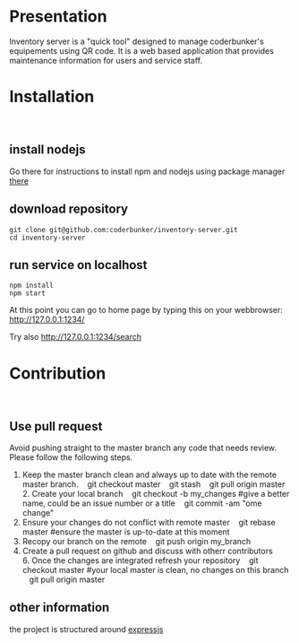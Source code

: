 # Presentation

Inventory server is a "quick tool" designed to manage coderbunker's equipements using QR code.
It is a web based application that provides maintenance information for users and service staff.

# Installation
 
## install nodejs
Go there for instructions to install npm and nodejs using package manager [there](https://nodejs.org/en/download/package-manager/)


## download repository
    git clone git@github.com:coderbunker/inventory-server.git
    cd inventory-server

## run service on localhost
    npm install
    npm start 

At this point you can go to home page by typing this on your webbrowser: 
http://127.0.0.1:1234/

Try also
http://127.0.0.1:1234/search
 
# Contribution
 
## Use pull request
Avoid pushing straight to the master branch any code that needs review.
Please follow the following steps.
1. Keep the master branch clean and always up to date with the remote master branch.
    git checkout master
    git stash
    git pull origin master
2. Create your local branch
    git checkout -b my_changes #give a better name, could be an issue number or a title
    git commit -am "ome change"
3. Ensure your changes do not conflict with remote master
    git rebase master #ensure the master is up-to-date at this moment
4. Recopy our branch on the remote
    git push origin my_branch
5. Create a pull request on github and discuss with otherr contributors
6. Once the changes are integrated refresh your repository
    git checkout master #your local master is clean, no changes on this branch
    git pull origin master
    
    
## other information
the project is structured around [expressjs](https://github.com/expressjs/express)

